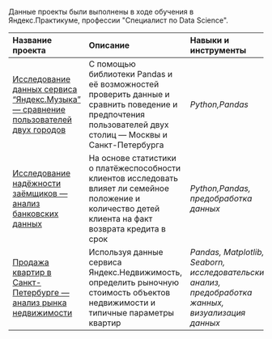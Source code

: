 Данные проекты были выполнены в ходе обучения в Яндекс.Практикуме, профессии "Специалист по Data Science".

| Название проекта | Описание | Навыки и инструменты | Сфера деятельности | Направление деятельности |
| :---------------------- | :---------------------- | :---------------------- | :---------------------- | :---------------------- |
| [Исследование данных сервиса “Яндекс.Музыка” — сравнение пользователей двух городов](https://github.com/MagomedShapiev/YandexPracticum/tree/main/%D0%9C%D1%83%D0%B7%D1%8B%D0%BA%D0%B0%20%D0%B2%20%D0%B1%D0%BE%D0%BB%D1%8C%D1%88%D0%BE%D0%BC%20%D0%B3%D0%BE%D1%80%D0%BE%D0%B4%D0%B5) | С помощью библиотеки Pandas и её возможностей проверить данные и сравнить поведение и предпочтения пользователей двух столиц — Москвы и Санкт-Петербурга| *Python,Pandas*| *Инетрнет-сервисы, стримминговые сервисы*| *Data Analyst*|
| [Исследование надёжности заёмщиков — анализ банковских данных](https://github.com/MagomedShapiev/YandexPracticum/tree/main/%D0%98%D1%81%D1%81%D0%BB%D0%B5%D0%B4%D0%BE%D0%B2%D0%B0%D0%BD%D0%B8%D0%B5%20%D0%BD%D0%B0%D0%B4%D1%91%D0%B6%D0%BD%D0%BE%D1%81%D1%82%D0%B8%20%D0%B7%D0%B0%D1%91%D0%BC%D1%89%D0%B8%D0%BA%D0%BE%D0%B2%20%E2%80%94%20%D0%B0%D0%BD%D0%B0%D0%BB%D0%B8%D0%B7%20%D0%B1%D0%B0%D0%BD%D0%BA%D0%BE%D0%B2%D1%81%D0%BA%D0%B8%D1%85%20%D0%B4%D0%B0%D0%BD%D0%BD%D1%8B%D1%85) | На основе статистики о платёжеспособности клиентов исследовать влияет ли семейное положение и количество детей клиента на факт возврата кредита в срок| *Python,Pandas, предобработка данных*| *Банковская сфера, кредитование*| *Data Analyst, финансовый аналитик*|
| [Продажа квартир в Санкт-Петербурге — анализ рынка недвижимости](https://github.com/MagomedShapiev/YandexPracticum/tree/main/%D0%98%D1%81%D1%81%D0%BB%D0%B5%D0%B4%D0%BE%D0%B2%D0%B0%D0%BD%D0%B8%D0%B5%20%D0%BE%D0%B1%D1%8A%D1%8F%D0%B2%D0%BB%D0%B5%D0%BD%D0%B8%D0%B9%20%D0%BE%20%D0%BF%D1%80%D0%BE%D0%B4%D0%B0%D0%B6%D0%B5%20%D0%BA%D0%B2%D0%B0%D1%80%D1%82%D0%B8%D1%80) | Используя данные сервиса Яндекс.Недвижимость, определить рыночную стоимость объектов недвижимости и типичные параметры квартир| *Pandas, Matplotlib, Seaborn, исследовательский анализ, предобработка жанных, визуализация данных*| *Инетрнет-сервисы, площадки объявлений*| *Data Analyst, маркетинг-аналитик, Fraud Analist*|
